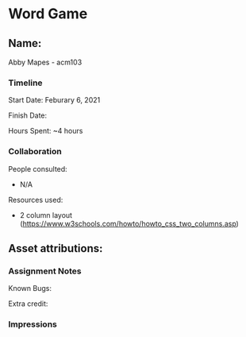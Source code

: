 # Word Game

## Name: 
Abby Mapes - acm103

### Timeline

Start Date: Feburary 6, 2021

Finish Date: 

Hours Spent: ~4 hours


### Collaboration

People consulted:
- N/A

Resources used:
- 2 column layout (https://www.w3schools.com/howto/howto_css_two_columns.asp)

Asset attributions:
- 

### Assignment Notes

Known Bugs:

Extra credit:


### Impressions